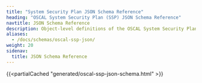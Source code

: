 ```yaml
---
title: "System Security Plan JSON Schema Reference"
heading: "OSCAL System Security Plan (SSP) JSON Schema Reference"
navtitle: JSON Schema Reference
description: Object-level definitions of the OSCAL System Security Plan model JSON format.
aliases:
  - /docs/schemas/oscal-ssp-json/
weight: 20
sidenav:
  title: JSON Schema Reference
---
```


{{<partialCached "generated/oscal-ssp-json-schema.html" >}}
